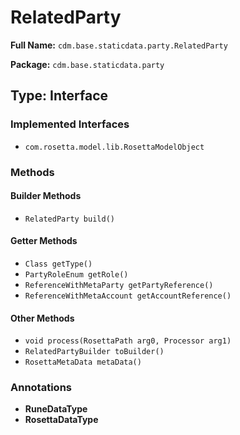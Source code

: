 # RelatedParty

**Full Name:** `cdm.base.staticdata.party.RelatedParty`

**Package:** `cdm.base.staticdata.party`

## Type: Interface

### Implemented Interfaces

- `com.rosetta.model.lib.RosettaModelObject`

### Methods

#### Builder Methods

- `RelatedParty build()`

#### Getter Methods

- `Class getType()`
- `PartyRoleEnum getRole()`
- `ReferenceWithMetaParty getPartyReference()`
- `ReferenceWithMetaAccount getAccountReference()`

#### Other Methods

- `void process(RosettaPath arg0, Processor arg1)`
- `RelatedPartyBuilder toBuilder()`
- `RosettaMetaData metaData()`

### Annotations

- **RuneDataType**
- **RosettaDataType**

